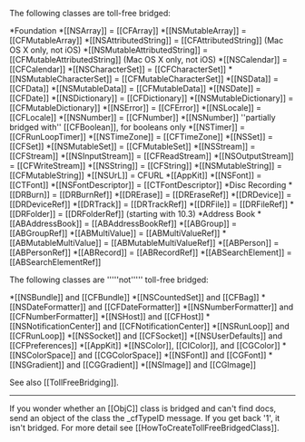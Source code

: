 The following classes are toll-free bridged:

*Foundation
*[[NSArray]] = [[CFArray]]
*[[NSMutableArray]] = [[CFMutableArray]]
*[[NSAttributedString]] = [[CFAttributedString]] (Mac OS X only, not iOS)
*[[NSMutableAttributedString]] = [[CFMutableAttributedString]] (Mac OS X only, not iOS)
*[[NSCalendar]] = [[CFCalendar]]
*[[NSCharacterSet]] = [[CFCharacterSet]]
*[[NSMutableCharacterSet]] = [[CFMutableCharacterSet]]
*[[NSData]] = [[CFData]]
*[[NSMutableData]] = [[CFMutableData]]
*[[NSDate]] = [[CFDate]]
*[[NSDictionary]] = [[CFDictionary]]
*[[NSMutableDictionary]] = [[CFMutableDictionary]]
*[[NSError]] = [[CFError]]
*[[NSLocale]] = [[CFLocale]]
*[[NSNumber]] = [[CFNumber]]
*[[NSNumber]] ''partially bridged with'' [[CFBoolean]], for booleans only
*[[NSTimer]] = [[CFRunLoopTimer]]
*[[NSTimeZone]] = [[CFTimeZone]]
*[[NSSet]] = [[CFSet]]
*[[NSMutableSet]] = [[CFMutableSet]]
*[[NSStream]] = [[CFStream]]
*[[NSInputStream]] = [[CFReadStream]]
*[[NSOutputStream]] = [[CFWriteStream]]
*[[NSString]] = [[CFString]]
*[[NSMutableString]] = [[CFMutableString]]
*[[NSUrL]] = CFURL
*[[AppKit]]
*[[NSFont]] = [[CTFont]]
*[[NSFontDescriptor]] = [[CTFontDescriptor]]
*Disc Recording
*[[DRBurn]] = [[DRBurnRef]]
*[[DRErase]] = [[DREraseRef]]
*[[DRDevice]] = [[DRDeviceRef]]
*[[DRTrack]] = [[DRTrackRef]]
*[[DRFile]] = [[DRFileRef]]
*[[DRFolder]] = [[DRFolderRef]] (starting with 10.3)
*Address Book
*[[ABAddressBook]] = [[ABAddressBookRef]]
*[[ABGroup]] = [[ABGroupRef]]
*[[ABMultiValue]] = [[ABMultiValueRef]]
*[[ABMutableMultiValue]] = [[ABMutableMultiValueRef]]
*[[ABPerson]] = [[ABPersonRef]]
*[[ABRecord]] = [[ABRecordRef]]
*[[ABSearchElement]] = [[ABSearchElementRef]]


The following classes are '''''not''''' toll-free bridged:

*[[NSBundle]] and [[CFBundle]]
*[[NSCountedSet]] and [[CFBag]]
*[[NSDateFormatter]] and [[CFDateFormatter]]
*[[NSNumberFormatter]] and [[CFNumberFormatter]]
*[[NSHost]] and [[CFHost]]
*[[NSNotificationCenter]] and [[CFNotificationCenter]]
*[[NSRunLoop]] and [[CFRunLoop]]
*[[NSSocket]] and [[CFSocket]]
*[[NSUserDefaults]] and [[CFPreferences]]
*[[AppKit]]
*[[NSColor]], [[CIColor]], and [[CGColor]]
*[[NSColorSpace]] and [[CGColorSpace]]
*[[NSFont]] and [[CGFont]]
*[[NSGradient]] and [[CGGradient]]
*[[NSImage]] and [[CGImage]]


See also [[TollFreeBridging]].

----

If you wonder whether an [[ObjC]] class is bridged and can't find docs, send an object of the class the _cfTypeID message.  If you get back '1', it isn't bridged.  For more detail see [[HowToCreateTollFreeBridgedClass]].